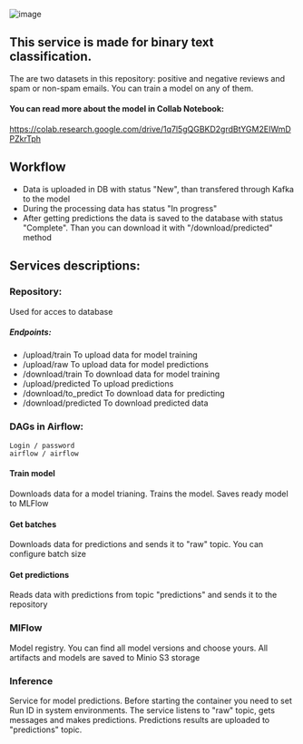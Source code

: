 ![image](https://github.com/Pavel-Malyutin/MlFlowTensorFlowAirFlowBinaryTextClassification/assets/78384716/5106af18-4238-408b-9891-4e24f0394311)


## This service is made for binary text classification. 
The are two datasets in this repository: positive and negative reviews and spam or non-spam emails. You can train a model on any of them.

#### You can read more about the model in Collab Notebook:
https://colab.research.google.com/drive/1q7l5gQGBKD2grdBtYGM2EIWmDPZkrTph

## Workflow
* Data is uploaded in DB with status "New", than transfered through Kafka to the model
* During the processing data has status "In progress"
* After getting predictions the data is saved to the database with status "Complete". Than you can download it with "/download/predicted" method

## Services descriptions:

### Repository:
Used for acces to database
##### Endpoints:
* /upload/train To upload data for model training
* /upload/raw To upload data for model predictions
* /download/train To download data for model training
* /upload/predicted To upload predictions
* /download/to_predict To download data for predicting
* /download/predicted To download predicted data

### DAGs in Airflow:
```
Login / password
airflow / airflow
```
#### Train model
Downloads data for a model trianing. Trains the model. Saves ready model to MLFlow

#### Get batches
Downloads data for predictions and sends it to "raw" topic. You can configure batch size

#### Get predictions
Reads data with predictions from topic "predictions" and sends it to the repository

### MlFlow
Model registry. You can find all model versions and choose yours.
All artifacts and models are saved to Minio S3 storage 

### Inference
Service for model predictions. Before starting the container you need to set Run ID in system environments.
The service listens to "raw" topic, gets messages and makes predictions.
Predictions results are uploaded to "predictions" topic.
